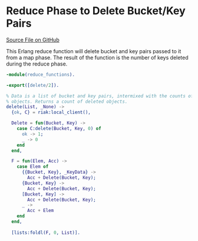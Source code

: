 Reduce Phase to Delete Bucket/Key Pairs 
=======================================

[Source File on GitHub](https://github.com/basho/riak_function_contrib/blob/master/mapreduce/erlang/delete_key.erl)

This Erlang reduce function will delete bucket and key pairs passed to it from a map phase. The result of the function is the number of keys deleted during the reduce phase.

```erlang
-module(reduce_functions).

-export([delete/2]).

% Data is a list of bucket and key pairs, intermixed with the counts of deleted
% objects. Returns a count of deleted objects.
delete(List, _None) ->
  {ok, C} = riak:local_client(),

  Delete = fun(Bucket, Key) ->
    case C:delete(Bucket, Key, 0) of
      ok -> 1;
      _ -> 0
    end
  end,

  F = fun(Elem, Acc) ->
    case Elem of
      {{Bucket, Key}, _KeyData} ->
        Acc + Delete(Bucket, Key);
      {Bucket, Key} ->
        Acc + Delete(Bucket, Key);
      [Bucket, Key] ->
        Acc + Delete(Bucket, Key);
      _ ->
        Acc + Elem
    end
  end,
  
  [lists:foldl(F, 0, List)].
```
